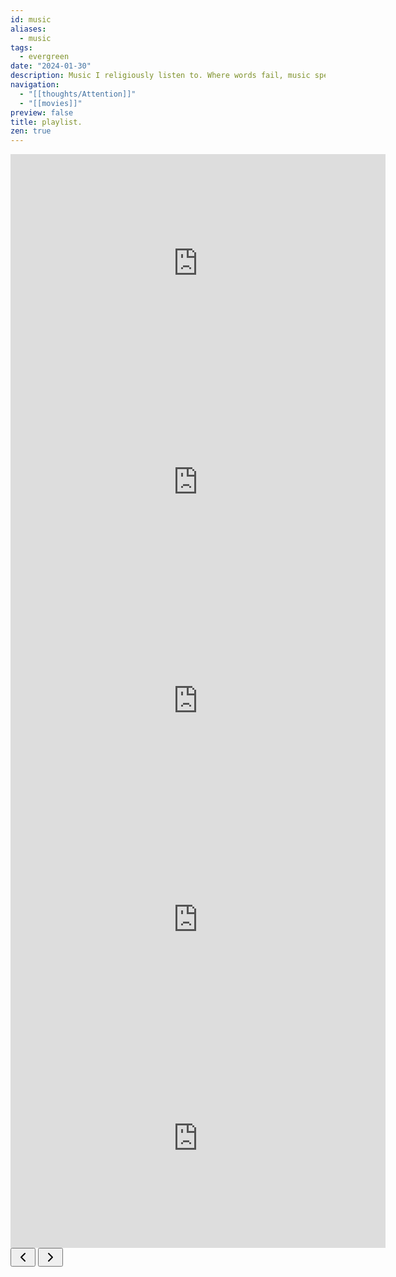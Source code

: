 ```yaml
---
id: music
aliases:
  - music
tags:
  - evergreen
date: "2024-01-30"
description: Music I religiously listen to. Where words fail, music speaks.
navigation:
  - "[[thoughts/Attention]]"
  - "[[movies]]"
preview: false
title: playlist.
zen: true
---
```


<div class="playlists">

  <iframe class="external-embed" width="600px" height="350px" src="https://www.youtube-nocookie.com/embed/videoseries?si=jpzRtz7hNXTI0VrH&amp;list=PLsRPzRsbp3lCxe4gXH4S4Zf38X_45Oj6N" title="YouTube video player" frameborder="0" allow="accelerometer; autoplay; clipboard-write; encrypted-media; gyroscope; picture-in-picture; web-share" allowfullscreen></iframe>

<iframe class="external-embed" width="600px" height="350px" src="https://www.youtube-nocookie.com/embed/9Stt4wq3KCE?si=1Fz6k73Emn1IWfCa" title="YouTube video player" frameborder="0" allow="accelerometer; autoplay; clipboard-write; encrypted-media; gyroscope; picture-in-picture; web-share" allowfullscreen></iframe>

<iframe class="external-embed" width="600px" height="350px" src="https://www.youtube-nocookie.com/embed/hvO0PrMBH9I?si=hGDtWw9xaboG30xg" title="YouTube video player" frameborder="0" allow="accelerometer; autoplay; clipboard-write; encrypted-media; gyroscope; picture-in-picture; web-share" allowfullscreen></iframe>

<iframe class="external-embed" width="600px" height="350px"  src="https://www.youtube-nocookie.com/embed/videoseries?si=31ptUk1rsEjh5AgS&amp;list=PLsRPzRsbp3lCfTzcrMyKDYKYYhq66s5t9" title="YouTube video player" frameborder="0" allow="accelerometer; autoplay; clipboard-write; encrypted-media; gyroscope; picture-in-picture; web-share" allowfullscreen></iframe>

<iframe class="external-embed" width="600px" height="350px" allow="autoplay *; encrypted-media *; fullscreen *; clipboard-write" frameborder="0" sandbox="allow-forms allow-popups allow-same-origin allow-scripts allow-storage-access-by-user-activation allow-top-navigation-by-user-activation" src="https://embed.music.apple.com/us/playlist/euphoric/pl.u-9N9L2Gbu1Mbj8lA"></iframe>

</div>

<div class="nav-playlist">
  <button class="previous">
    <svg
      xmlns="http://www.w3.org/2000/svg"
      width="24"
      height="24"
      viewBox="0 0 24 24"
      fill="none"
      stroke="currentColor"
      stroke-width="2"
      stroke-linecap="round"
      stroke-linejoin="round"
      style="transform: rotate(90deg)"
    >
      <polyline points="6 9 12 15 18 9"></polyline>
    </svg>
  </button>
  <button class="next">
    <svg
      xmlns="http://www.w3.org/2000/svg"
      width="24"
      height="24"
      viewBox="0 0 24 24"
      fill="none"
      stroke="currentColor"
      stroke-width="2"
      stroke-linecap="round"
      stroke-linejoin="round"
      style="transform: rotate(-90deg)"
    >
      <polyline points="6 9 12 15 18 9"></polyline>
    </svg>
  </button>
</div>
